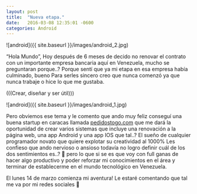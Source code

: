 ```yaml
---
layout: post  
title:  "Nueva etapa."  
date:   2016-03-08 12:35:01 -0600  
categories: Android
---
```


![android]({{ site.baseurl }}/images/android_2.jpg)

“Hola Mundo”, Hoy después de 6 meses de decido no renovar el contrato con un importante empresa bancaria aquí en Venezuela, mucho se preguntaran porque..?
Porque sentí que ya mi etapa en esa empresa había culminado, bueno Para serles sincero creo que nunca comenzó ya que nunca trabaje o hice lo que me gustaba.

(((Crear, diseñar y  ser útil)))


![android]({{ site.baseurl }}/images/android_1.jpg)


Pero obviemos ese tema y le comento que ando muy feliz conseguí una buena startup en caracas llamada [pedidostogo.com](http://pedidostogo.com/default.aspx) que me dará la oportunidad de crear varios sistemas que incluye  una renovación a la página web, una app Android y una app IOS que tal..? El sueño de cualquier programador novato que quiere explotar su creatividad al 1000%
Les confieso que ando nervioso o ansioso todavía no logro definir cuál de los dos sentimientos es..?   pero lo que si se es que voy con full ganas de hacer algo productivo y poder reforzar mi conocimientos en el área y terminar de establecerme en el mundo tecnológico en Venezuela.

El lunes 14 de marzo comienza mi aventura! Le estaré comentando que tal me va por mi redes sociales  


